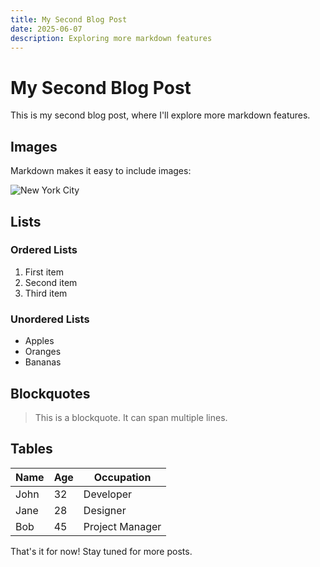 ```yaml
---
title: My Second Blog Post
date: 2025-06-07
description: Exploring more markdown features
---
```


# My Second Blog Post

This is my second blog post, where I'll explore more markdown features.

## Images

Markdown makes it easy to include images:

![New York City](/assets/images/nyc.jpg)

## Lists

### Ordered Lists

1. First item
2. Second item
3. Third item

### Unordered Lists

- Apples
- Oranges
- Bananas

## Blockquotes

> This is a blockquote.
> It can span multiple lines.

## Tables

| Name    | Age | Occupation    |
|---------|-----|---------------|
| John    | 32  | Developer     |
| Jane    | 28  | Designer      |
| Bob     | 45  | Project Manager |

That's it for now! Stay tuned for more posts.
